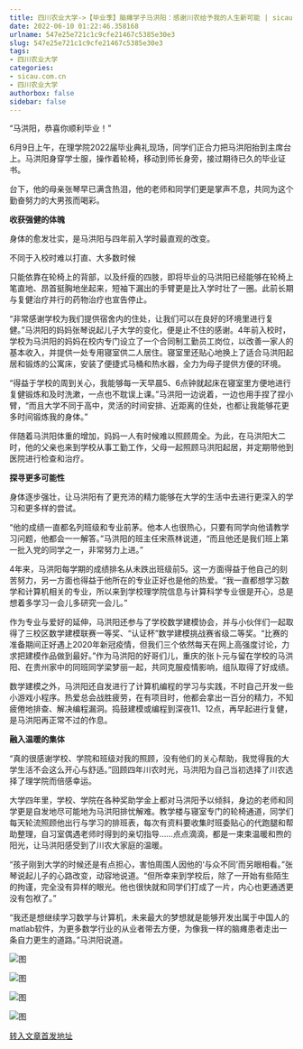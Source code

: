 ```yaml
---
title: 四川农业大学->【毕业季】脑瘫学子马洪阳：感谢川农给予我的人生新可能 | sicau.com.cn
date: 2022-06-10 01:22:46.358168
urlname: 547e25e721c1c9cfe21467c5385e30e3
slug: 547e25e721c1c9cfe21467c5385e30e3
tags: 
- 四川农业大学
categories:
- sicau.com.cn
- 四川农业大学
authorbox: false
sidebar: false
---
```

“马洪阳，恭喜你顺利毕业！”

6月9日上午，在理学院2022届毕业典礼现场，同学们正合力把马洪阳抬到主席台上。马洪阳身穿学士服，操作着轮椅，移动到师长身旁，接过期待已久的毕业证书。

台下，他的母亲张琴早已满含热泪，他的老师和同学们更是掌声不息，共同为这个勤奋努力的大男孩而喝彩。

**收获强健的体魄**

身体的愈发壮实，是马洪阳与四年前入学时最直观的改变。

不同于入校时难以打直、大多数时候
<!--more-->
只能依靠在轮椅上的背部，以及纤瘦的四肢，即将毕业的马洪阳已经能够在轮椅上笔直地、昂首挺胸地坐起来，短袖下漏出的手臂更是比入学时壮了一圈。此前长期与复健治疗并行的药物治疗也宣告停止。

“非常感谢学校为我们提供宿舍内的住处，让我们可以在良好的环境里进行复健。”马洪阳的妈妈张琴说起儿子大学的变化，便是止不住的感谢。4年前入校时，学校为马洪阳的妈妈在校内专门设立了一个合同制工勤员工岗位，以改善一家人的基本收入，并提供一处专用寝室供二人居住。寝室里还贴心地换上了适合马洪阳起居和锻炼的公寓床，安装了便捷式马桶和热水器，全力为母子提供方便的环境。

“得益于学校的周到关心，我能够每一天早晨5、6点钟就起床在寝室里方便地进行复健锻炼和及时洗漱，一点也不耽误上课。”马洪阳一边说着，一边也用手捏了捏小臂，“而且大学不同于高中，灵活的时间安排、近距离的住处，也都让我能够花更多时间锻炼我的身体。”

伴随着马洪阳体重的增加，妈妈一人有时候难以照顾周全。为此，在马洪阳大二时，他的父亲也来到学校从事工勤工作，父母一起照顾马洪阳起居，并定期带他到医院进行检查和治疗。

**探寻更多可能性**

身体逐步强壮，让马洪阳有了更充沛的精力能够在大学的生活中去进行更深入的学习和更多样的尝试。

“他的成绩一直都名列班级和专业前茅。他本人也很热心，只要有同学向他请教学习问题，他都会一一解答。”马洪阳的班主任宋燕林说道，“而且他还是我们班上第一批入党的同学之一，非常努力上进。”

4年来，马洪阳每学期的成绩排名从未跌出班级前5。这一方面得益于他自己的刻苦努力，另一方面也得益于他所在的专业正好也是他的热爱。“我一直都想学习数学和计算机相关的专业，所以来到学校理学院信息与计算科学专业很是开心，总是想着多学习一会儿多研究一会儿。”

作为专业与爱好的延伸，马洪阳还参与了学校数学建模协会，并与小伙伴们一起取得了三校区数学建模联赛一等奖、“认证杯”数学建模挑战赛省级二等奖。“比赛的准备期间正好遇上2020年新冠疫情，但我们三个依然每天在网上高强度讨论，力求把建模作品做到最好。”作为马洪阳的好哥们儿，重庆的张卜元与留在学校的马洪阳、在贵州家中的同班同学梁梦丽一起，共同克服疫情影响，组队取得了好成绩。

数学建模之外，马洪阳还自发进行了计算机编程的学习与实践，不时自己开发一些小游戏小程序。热爱总会战胜疲劳，在有项目时，他都会拿出一百分的精力，不知疲倦地排查、解决编程漏洞。捣鼓建模或编程到深夜11、12点，再早起进行复健，是马洪阳再正常不过的作息。

**融入温暖的集体**

“真的很感谢学校、学院和班级对我的照顾，没有他们的关心帮助，我觉得我的大学生活不会这么开心与舒适。”回顾四年川农时光，马洪阳为自己当初选择了川农选择了理学院而倍感幸运。

大学四年里，学校、学院在各种奖助学金上都对马洪阳予以倾斜，身边的老师和同学更是自发地尽可能地为马洪阳排忧解难。教学楼与寝室专门的轮椅通道，同学们每天轮流照顾他出行与学习的排班表，每次有资料要收集时班委贴心的代跑腿和帮助整理，自习室偶遇老师时得到的亲切指导……点点滴滴，都是一束束温暖和煦的阳光，让马洪阳感受到了川农大家庭的温暖。

“孩子刚到大学的时候还是有点担心，害怕周围人因他的‘与众不同’而另眼相看。”张琴说起儿子的心路改变，动容地说道。“但所幸来到学校后，除了一开始有些陌生的拘谨，完全没有异样的眼光。他也很快就和同学们打成了一片，内心也更通透更没有包袱了。”

“我还是想继续学习数学与计算机，未来最大的梦想就是能够开发出属于中国人的matlab软件，为更多数学行业的从业者带去方便，为像我一样的脑瘫患者走出一条自力更生的道路。”马洪阳说道。

![图](https://news.sicau.edu.cn/__local/0/C9/33/B7689CA615538B2A1780D6FC8A1_BAADB312_1C63C.jpg)

![图](https://news.sicau.edu.cn/__local/4/1F/5D/39A2A625CD70740466CFCC61F5B_D5ED778D_25CD6.jpg)

![图](https://news.sicau.edu.cn/__local/A/AC/73/49D0DAE4CAEA30561D2FA2B6D19_96F49ABA_E992.jpg)

![图](https://news.sicau.edu.cn/__local/6/86/DD/EF86F21A11F558CD9A1D1AFEA4F_1137492F_16084.jpg)

[转入文章首发地址](https://news.sicau.edu.cn/info/1078/68257.htm)